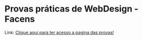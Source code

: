 # Provas práticas de WebDesign - Facens

Link: [Clique aqui para ter acesso a pagina das provas!](https://facensclasses.github.io/WebDesign_Provas_Turma03/)
